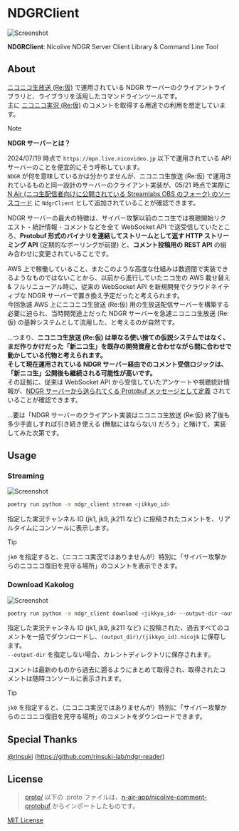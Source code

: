 
# NDGRClient

![Screenshot](https://github.com/user-attachments/assets/16b092dd-419a-421a-8eae-46a20b106298)

**NDGRClient**: Nicolive NDGR Server Client Library & Command Line Tool

## About

[ニコニコ生放送 (Re:仮)](https://live.nicovideo.jp/rekari/kl1) で運用されている NDGR サーバーのクライアントライブラリと、ライブラリを活用したコマンドラインツールです。  
主に [ニコニコ実況 (Re:仮)](https://originalnews.nico/464285) のコメントを取得する用途での利用を想定しています。

> [!NOTE]
> **NDGR サーバーとは？**  
> 
> 2024/07/19 時点で `https://mpn.live.nicovideo.jp` 以下で運用されている API サーバーのことを便宜的にそう呼称しています。  
> `NDGR` が何を意味しているかは分かりませんが、ニコニコ生放送 (Re:仮) で運用されているものと同一設計のサーバーのクライアント実装が、05/21 時点で実際に [N Air (ニコ生配信者向けに公開されている Streamlabs OBS のフォーク) のソースコード](https://github.com/n-air-app/n-air-app/blob/n-air_development/app/services/nicolive-program/NdgrClient.ts) に `NdgrClient` として追加されていることが確認できます。
>
> NDGR サーバーの最大の特徴は、サイバー攻撃以前のニコ生では視聴開始リクエスト・統計情報・コメントなどを全て WebSocket API で送受信していたところ、**Protobuf 形式のバイナリを連結してストリームとして返す HTTP ストリーミング API** (定期的なポーリングが前提) と、**コメント投稿用の REST API** の組み合わせに変更されていることです。  
> 
> AWS 上で稼働していること、またこのような高度な仕組みは数週間で実装できるようなものではないことから、以前から進行していたニコ生の AWS 載せ替え & フルリニューアル時に、従来の WebSocket API を新規開発でクラウドネイティブな NDGR サーバーで置き換え予定だったと考えられます。  
> 今回急遽 AWS 上にニコニコ生放送 (Re:仮) 用の生放送配信サーバーを構築する必要に迫られ、当時開発途上だった NDGR サーバーを急遽ニコニコ生放送 (Re:仮) の基幹システムとして流用した、と考えるのが自然です。
>
> …つまり、**ニコニコ生放送 (Re:仮) は単なる使い捨ての仮説システムではなく、まだ作りかけだった「新ニコ生」を既存の開発資産と合わせながら間に合わせで動かしている代物と考えられます。**  
> **そして現在運用されている NDGR サーバー経由でのコメント受信ロジックは、「新ニコ生」公開後も継続される可能性が高いです。**  
> その証拠に、従来は WebSocket API から受信していたアンケートや視聴統計情報が、[NDGR サーバーから送られてくる Protobuf メッセージとして定義](https://github.com/n-air-app/nicolive-comment-protobuf/blob/main/proto/dwango/nicolive/chat/data/atoms.proto) されていることが確認できます。  
> 
> …要は「NDGR サーバーのクライアント実装はニコニコ生放送 (Re:仮) 終了後も多少手直しすれば引き続き使える (無駄にはならない) だろう」と賭けて、実装してみた次第です。

## Usage

### Streaming

![Screenshot](https://github.com/user-attachments/assets/8ea7e245-b525-48cd-9fb8-280a7edc63b6)

```bash
poetry run python -m ndgr_client stream <jikkyo_id>
```

指定した実況チャンネル ID (jk1, jk9, jk211 など) に投稿されたコメントを、リアルタイムにコンソールに表示します。

> [!TIP]
> `jk0` を指定すると、（ニコニコ実況ではありませんが）特別に「サイバー攻撃からのニコニコ復旧を見守る場所」のコメントを表示できます。

### Download Kakolog

![Screenshot](https://github.com/user-attachments/assets/31c4ccc5-feb8-47cd-8665-451a180f471a)

```bash
poetry run python -m ndgr_client download <jikkyo_id> --output-dir <output_dir>
```

指定した実況チャンネル ID (jk1, jk9, jk211 など) に投稿された、過去すべてのコメントを一括でダウンロードし、`(output_dir)/(jikkyo_id).nicojk` に保存します。  
`--output-dir` を指定しない場合、カレントディレクトリに保存されます。

コメントは最新のものから過去に遡るようにまとめて取得され、取得されたコメントは随時コンソールに表示されます。

> [!TIP]
> `jk0` を指定すると、（ニコニコ実況ではありませんが）特別に「サイバー攻撃からのニコニコ復旧を見守る場所」のコメントをダウンロードできます。

## Special Thanks

[@rinsuki](https://github.com/rinsuki) (https://github.com/rinsuki-lab/ndgr-reader)

## License

> [proto/](/proto/) 以下の .proto ファイルは、[n-air-app/nicolive-comment-protobuf](https://github.com/n-air-app/nicolive-comment-protobuf) からインポートしたものです。

[MIT License](License.txt)

